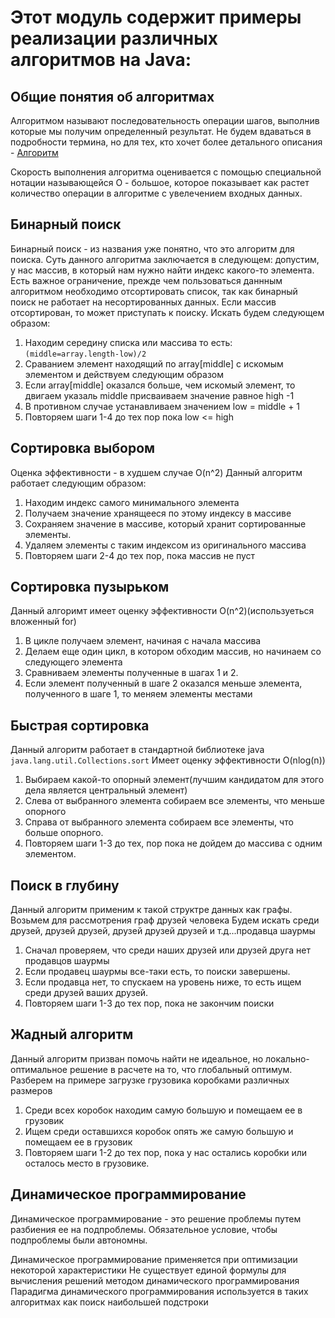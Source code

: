 # Этот модуль содержит примеры реализации различных алгоритмов на Java:

## Общие понятия об алгоритмах
Алгоритмом называют последовательность операции шагов, выполнив которые мы получим определенный результат. Не будем вдаваться в подробности термина, но для тех, кто хочет более детального описания - [Алгоритм](https://ru.wikipedia.org/wiki/%D0%90%D0%BB%D0%B3%D0%BE%D1%80%D0%B8%D1%82%D0%BC)

Скорость выполнения алгоритма оценивается с помощью специальной нотации называющейся О - большое, которое показывает как растет количество операции в алгоритме с увелечением входных данных.

## Бинарный поиск
Бинарный поиск - из названия уже понятно, что это алгоритм для поиска. Суть данного алгоритма заключается в следующем: допустим, у нас массив, в который нам нужно найти индекс какого-то элемента. Есть важное ограничение, прежде чем пользоваться даннным алгоритмом необходимо отсортировать список, так как бинарный поиск не работает на несортированных данных. Если массив отсортирован, то может приступать к поиску. Искать будем следующем образом:
1. Находим середину списка или массива то есть: ```(middle=array.length-low)/2```
2. Сраванием элемент находящий по array[middle] с искомым элементом и действуем следующим образом
3. Если array[middle] оказался больше, чем искомый элемент, то двигаем указаль middle присваиваем значение равное high -1
4. В противном случае устанавливаем значением low = middle + 1
5. Повторяем шаги 1-4 до тех пор пока low <= high

## Сортировка выбором
Оценка эффективности - в худшем случае O(n^2)
Данный алгоритм работает следующим образом:
1. Находим индекс самого минимального элемента
2. Получаем значение хранящееся по этому индексу в массиве
3. Сохраняем значение в массиве, который хранит сортированные элементы.
4. Удаляем элементы с таким индексом из оригинального массива
5. Повторяем шаги 2-4 до тех пор, пока массив не пуст


## Сортировка пузырьком
Данный алгоримт имеет оценку эффективности O(n^2)(используеться вложенный for)
1. В цикле получаем элемент, начиная с начала массива
2. Делаем еще один цикл, в котором обходим массив, но начинаем со следующего элемента
3. Сравниваем элементы полученные в шагах 1 и 2.
4. Если элемент полученный в шаге 2 оказался меньше элемента, полученного в шаге 1, то меняем элементы местами

## Быстрая сортировка
Данный алгоритм работает в стандартной библиотеке java ```java.lang.util.Collections.sort```
Имеет оценку эффективности O(nlog(n))
1. Выбираем какой-то опорный элемент(лучшим кандидатом для этого дела является центральный элемент)
2. Слева от выбранного элемента собираем все элементы, что меньше опорного
3. Справа от выбранного элемента собираем все элементы, что больше опорного.
4. Повторяем шаги 1-3 до тех, пор пока не дойдем до массива с одним элементом.

## Поиск в глубину
Данный алгоритм применим к такой структре данных как графы. Возьмем для рассмотрения граф друзей человека
Будем искать среди друзей, друзей друзей, друзей друзей друзей и т.д...продавца шаурмы
1. Сначал проверяем, что среди наших друзей или друзей друга нет продавцов шаурмы
2. Если продавец шаурмы все-таки есть, то поиски завершены. 
3. Если продавца нет, то спускаем на уровень ниже, то есть ищем среди друзей ваших друзей.
4. Повторяем шаги 1-3 до тех пор, пока не закончим поиски

## Жадный алгоритм
Данный алгоритм призван помочь найти не идеальное, но локально-оптимальное решение в расчете 
на то, что глобальный оптимум. Разберем на примере загрузке грузовика коробками различных размеров
1. Среди всех коробок находим самую большую и помещаем ее в грузовик
2. Ищем среди оставшихся коробок опять же самую большую и помещаем ее в грузовик
3. Повторяем шаги 1-2 до тех пор, пока у нас остались коробки или осталось место в грузовике.

## Динамическое программирование
Динамическое программирование - это решение проблемы путем разбиения ее на подпроблемы.
Обязательное условие, чтобы подпроблемы были автономны. 

Динамическое программирование применяется при оптимизации некоторой характеристики
Не существует единой формулы для вычисления решений методом динамического программирования​
Парадигма динамического программирования используется в таких алгоритмах как поиск наибольшей подстроки

